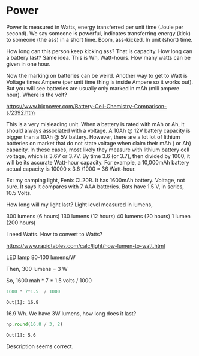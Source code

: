 # Power

Power is measured in Watts, energy transferred per unit time (Joule
per second). We say someone is powerful, indicates transferring energy
(kick) to someone (the ass) in a short time. Boom, ass-kicked. In unit
(short) time. 

How long can this person keep kicking ass? That is capacity. How long
can a battery last? Same idea. This is Wh, Watt-hours. How many watts
can be given in one hour.

Now the marking on batteries can be weird. Another way to get to Watt
is Voltage times Ampere (per unit time thing is inside Ampere so it
works out). But you will see batteries are usually only marked in mAh
(mili ampere hour). Where is the volt?

https://www.bixpower.com/Battery-Cell-Chemistry-Comparison-s/2392.htm

This is a very misleading unit. When a battery is rated with mAh or
Ah, it should always associated with a voltage. A 10Ah @ 12V battery
capacity is bigger than a 10Ah @ 5V battery. However, there are a lot
lot of lithium batteries on market that do not state voltage when
claim their mAh ( or Ah) capacity. In these cases, most likely they
measure with lithium battery cell voltage, which is 3.6V or 3.7V. By
time 3.6 (or 3.7), then divided by 1000, it will be its accurate
Watt-hour capacity. For example, a 10,000mAh battery actual capacity
is 10000 x 3.6 /1000 = 36 Watt-hour.

Ex: my camping light, Fenix CL20R. It has 1600mAh battery. Voltage,
not sure. It says it compares with 7 AAA batteries. Bats have 1.5 V,
in series, 10.5 Volts.

How long will my light last? Light level measured in lumens,

300 lumens (6 hours)
130 lumens (12 hours)
40 lumens (20 hours)
1 lumen (200 hours)

I need Watts. How to convert to Watts?

https://www.rapidtables.com/calc/light/how-lumen-to-watt.html

LED lamp	80-100 lumens/W

Then, 300 lumens = 3 W

So, 1600 mah * 7 * 1.5 volts / 1000

```python
1600 * 7*1.5  / 1000
```

```text
Out[1]: 16.8
```

16.9 Wh. We have 3W lumens, how long does it last?

```python
np.round(16.8 / 3, 2)
```

```text
Out[1]: 5.6
```

Description seems correct. 








